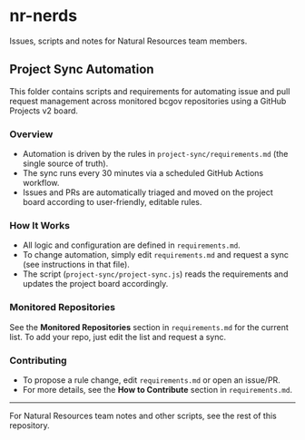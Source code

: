 # nr-nerds

Issues, scripts and notes for Natural Resources team members.

## Project Sync Automation

This folder contains scripts and requirements for automating issue and pull request management across monitored bcgov repositories using a GitHub Projects v2 board.

### Overview
- Automation is driven by the rules in `project-sync/requirements.md` (the single source of truth).
- The sync runs every 30 minutes via a scheduled GitHub Actions workflow.
- Issues and PRs are automatically triaged and moved on the project board according to user-friendly, editable rules.

### How It Works
- All logic and configuration are defined in `requirements.md`.
- To change automation, simply edit `requirements.md` and request a sync (see instructions in that file).
- The script (`project-sync/project-sync.js`) reads the requirements and updates the project board accordingly.

### Monitored Repositories
See the **Monitored Repositories** section in `requirements.md` for the current list. To add your repo, just edit the list and request a sync.

### Contributing
- To propose a rule change, edit `requirements.md` or open an issue/PR.
- For more details, see the **How to Contribute** section in `requirements.md`.

---

For Natural Resources team notes and other scripts, see the rest of this repository.
